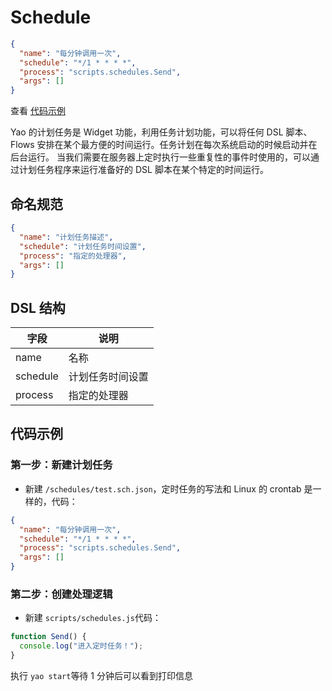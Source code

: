 # Schedule

<Detail title="查看源码">

```json
{
  "name": "每分钟调用一次",
  "schedule": "*/1 * * * *",
  "process": "scripts.schedules.Send",
  "args": []
}
```

</Detail>

查看 [代码示例](#代码示例)

Yao 的计划任务是 Widget 功能，利用任务计划功能，可以将任何 DSL 脚本、Flows 安排在某个最方便的时间运行。任务计划在每次系统启动的时候启动并在后台运行。
当我们需要在服务器上定时执行一些重复性的事件时使用的，可以通过计划任务程序来运行准备好的 DSL 脚本在某个特定的时间运行。

## 命名规范

```json
{
  "name": "计划任务描述",
  "schedule": "计划任务时间设置",
  "process": "指定的处理器",
  "args": []
}
```

## DSL 结构

| 字段     | 说明             |
| -------- | ---------------- |
| name     | 名称             |
| schedule | 计划任务时间设置 |
| process  | 指定的处理器     |

## 代码示例

### 第一步：新建计划任务

- 新建 `/schedules/test.sch.json`，定时任务的写法和 Linux 的 crontab 是一样的，代码：

```json
{
  "name": "每分钟调用一次",
  "schedule": "*/1 * * * *",
  "process": "scripts.schedules.Send",
  "args": []
}
```

### 第二步：创建处理逻辑

- 新建 `scripts/schedules.js`代码：

```javascript
function Send() {
  console.log("进入定时任务！");
}
```

执行 `yao start`等待 1 分钟后可以看到打印信息

<Div style={{ display: "flex", justifyContent: "space-between" }}>
  <Link type="prev" title="Task" link="手册/Widgets/Task"></Link>
  <Link type="next" title="WebSocket" link="手册/Widgets/WebSocket"></Link>
</Div>
